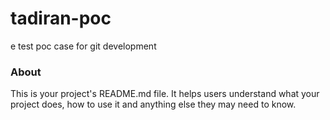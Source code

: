 tadiran-poc
===========

e test poc case for git development

### About

This is your project's README.md file. It helps users understand what your
project does, how to use it and anything else they may need to know.